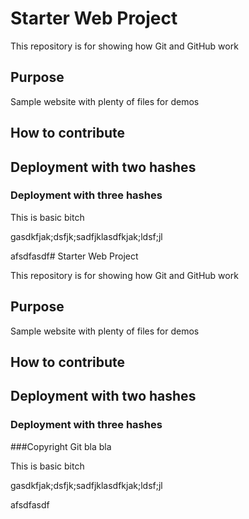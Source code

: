 # Starter Web Project

This repository is for showing how Git and GitHub work

## Purpose

Sample website with plenty of files for demos

## How to contribute

## Deployment with two hashes
### Deployment with three hashes

This is basic bitch

gasdkfjak;dsfjk;sadfjklasdfkjak;ldsf;jl


afsdfasdf# Starter Web Project

This repository is for showing how Git and GitHub work

## Purpose

Sample website with plenty of files for demos

## How to contribute

## Deployment with two hashes
### Deployment with three hashes

###Copyright
Git bla bla

This is basic bitch

gasdkfjak;dsfjk;sadfjklasdfkjak;ldsf;jl


afsdfasdf
